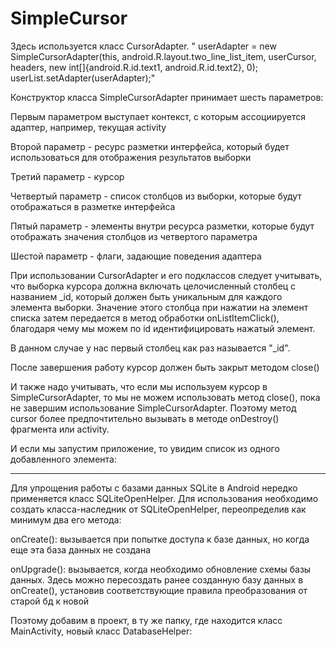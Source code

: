 # SimpleCursor
Здесь используется класс CursorAdapter. 
"
userAdapter = new SimpleCursorAdapter(this, android.R.layout.two_line_list_item,
                userCursor, headers, new int[]{android.R.id.text1, android.R.id.text2}, 0);
userList.setAdapter(userAdapter);"

Конструктор класса SimpleCursorAdapter принимает шесть параметров:

Первым параметром выступает контекст, с которым ассоциируется адаптер, например, текущая activity

Второй параметр - ресурс разметки интерфейса, который будет использоваться для отображения результатов выборки

Третий параметр - курсор

Четвертый параметр - список столбцов из выборки, которые будут отображаться в разметке интерфейса

Пятый параметр - элементы внутри ресурса разметки, которые будут отображать значения столбцов из четвертого параметра

Шестой параметр - флаги, задающие поведения адаптера

При использовании CursorAdapter и его подклассов следует учитывать, что выборка курсора должна включать целочисленный столбец с названием _id, который должен быть уникальным для каждого элемента выборки. Значение этого столбца при нажатии на элемент списка затем передается в метод обработки onListItemClick(), благодаря чему мы можем по id идентифицировать нажатый элемент.

В данном случае у нас первый столбец как раз называется "_id".

После завершения работу курсор должен быть закрыт методом close()

И также надо учитывать, что если мы используем курсор в SimpleCursorAdapter, то мы не можем использовать метод close(), пока не завершим использование SimpleCursorAdapter. Поэтому метод cursor более предпочтительно вызывать в методе onDestroy() фрагмента или activity.

И если мы запустим приложение, то увидим список из одного добавленного элемента:

------
Для упрощения работы с базами данных SQLite в Android нередко применяется класс SQLiteOpenHelper. Для использования необходимо создать класса-наследник от SQLiteOpenHelper, переопределив как минимум два его метода:

onCreate(): вызывается при попытке доступа к базе данных, но когда еще эта база данных не создана

onUpgrade(): вызывается, когда необходимо обновление схемы базы данных. Здесь можно пересоздать ранее созданную базу данных в onCreate(), установив соответствующие правила преобразования от старой бд к новой

Поэтому добавим в проект, в ту же папку, где находится класс MainActivity, новый класс DatabaseHelper:
